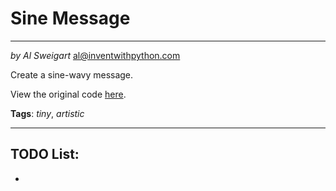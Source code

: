 # Sine Message
___
_by Al Sweigart_ [al@inventwithpython.com](mailto:al@inventwithpython.com)

Create a sine-wavy message.

View the original code [here](https://nostarch.com/big-book-small-python-projects).

**Tags**: _tiny_, _artistic_

___

## TODO List:

* 